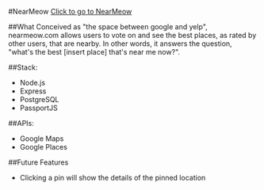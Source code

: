 #NearMeow
[Click to go to NearMeow](www.nearmeow.com)

##What
Conceived as "the space between google and yelp", nearmeow.com allows users to vote on and see the best places, as rated by other users, that are nearby. In other words, it answers the question, "what's the best [insert place] that's near me now?".

##Stack:
- Node.js
- Express
- PostgreSQL
- PassportJS

##APIs:
- Google Maps
- Google Places

##Future Features
- Clicking a pin will show the details of the pinned location



